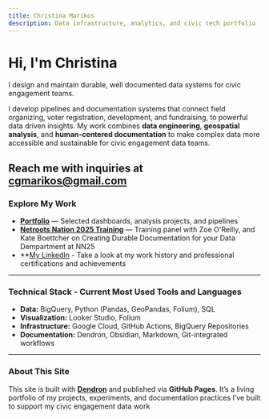 ```yaml
---
title: Christina Marikos
description: Data infrastructure, analytics, and civic tech portfolio
---
```


# Hi, I'm Christina

I design and maintain durable, well documented data systems for civic engagement teams. 

 I develop pipelines and documentation systems that connect field organizing, voter registration, development, and fundraising, to powerful data driven insights. My work combines **data engineering**, **geospatial analysis**, and **human-centered documentation** to make complex data more accessible and sustainable for civic engagement data teams.

Reach me with inquiries at cgmarikos@gmail.com
---

### Explore My Work

- **[Portfolio](public/portfolio)** — Selected dashboards, analysis projects, and pipelines  
- **[Netroots Nation 2025 Training](public/talks-trainings)** — Training panel with Zoe O'Reilly, and Kate Boettcher on Creating Durable Documentation for your Data Dempartment at NN25
- **[My LinkedIn](https://www.linkedin.com/in/christina-marikos/) - Take a look at my work history and professional certifications and achievements

---

### Technical Stack - Current Most Used Tools and Languages

- **Data:** BigQuery, Python (Pandas, GeoPandas, Folium), SQL  
- **Visualization:** Looker Studio, Folium
- **Infrastructure:** Google Cloud, GitHub Actions, BigQuery Repositories  
- **Documentation:** Dendron, Obsidian, Markdown, Git-integrated workflows

---

### About This Site

This site is built with **[Dendron](https://dendron.so)** and published via **GitHub Pages**. It’s a living portfolio of my projects, experiments, and documentation practices I’ve built to support my civic engagement data work
